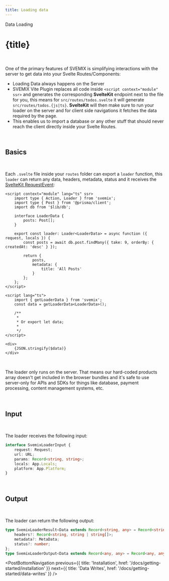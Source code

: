 ```yaml
---
title: Loading data
---
```


<script context="module">
	export const prerender = true;
</script>
<script>
	import PostBottomNavigation from "../../../components/PostBottomNavigation.svelte";
</script>

<p class="mb-4 leading-6 font-semibold text-sky-300">Data Loading</p>

# {title}

<br>

One of the primary features of SVEMIX is simplifying interactions with the server to get data into your Svelte Routes/Components:

- Loading Data always happens on the Server
- SVEMIX Vite Plugin replaces all code inside `<script context="module" ssr>` and generates the corresponding **SvelteKit** endpoint next to the file for you, this means for `src/routes/todos.svelte` it will generate `src/routes/todos.{js|ts}`. **SvelteKit** will then make sure to run your loader on the server and for client side navigations it fetches the data required by the page.
- This enables us to import a database or any other stuff that should never reach the client directly inside your Svelte Routes.

<br>

<h2 id="basics">Basics</h2>

<br>

Each `.svelte` file inside your `routes` folder can export a `loader` function, this `loader` can return any data, headers, metadata, status and it receives the [SvelteKit RequestEvent](https://kit.svelte.dev/docs#routing-endpoints):

```svelte
<script context="module" lang="ts" ssr>
	import type { Action, Loader } from 'svemix';
	import type { Post } from '@prisma/client';
	import db from '$lib/db';

	interface LoaderData {
		posts: Post[];
	}

	export const loader: Loader<LoaderData> = async function ({ request, locals }) {
		const posts = await db.post.findMany({ take: 9, orderBy: { createdAt: 'desc' } });

		return {
			posts,
			metadata: {
				title: 'All Posts'
			}
		};
	};
</script>

<script lang="ts">
	import { getLoaderData } from 'svemix';
	const data = getLoaderData<LoaderData>();

	/**
	 *
	 * Or export let data;
	 *
	 */
</script>

<div>
	{JSON.stringify($data)}
</div>
```

<br>

The loader only runs on the server. That means our hard-coded products array doesn't get included in the browser bundles and it's safe to use server-only for APIs and SDKs for things like database, payment processing, content management systems, etc.

<br>

<h2 id="input">Input</h2>

<br>

The loader receives the following input:

```ts
interface SvemixLoaderInput {
	request: Request;
	url: URL;
	params: Record<string, string>;
	locals: App.Locals;
	platform: App.Platform;
}
```

<br>

<h2 id="output">Output</h2>

<br>

The loader can return the following output:

```ts
type SvemixLoaderResult<Data extends Record<string, any> = Record<string, any>> = Data & {
	headers?: Record<string, string | string[]>;
	metadata?: MetaData;
	status?: number;
};
type SvemixLoaderOutput<Data extends Record<any, any> = Record<any, any>> = LoaderResult<Data>;
```

<PostBottomNavigation
previous={{ title: 'Installation', href: '/docs/getting-started/installation' }}
next={{ title: 'Data Writes', href: '/docs/getting-started/data-writes'  }}
/>
